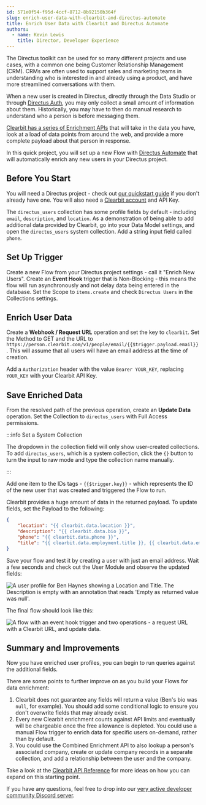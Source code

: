 ```yaml
---
id: 571e0f54-f95d-4ccf-8712-8b92150b364f
slug: enrich-user-data-with-clearbit-and-directus-automate
title: Enrich User Data with Clearbit and Directus Automate
authors: 
  - name: Kevin Lewis
    title: Director, Developer Experience
---
```

The Directus toolkit can be used for so many different projects and use cases, with a common one being Customer Relationship Management (CRM). CRMs are often used to support sales and marketing teams in understanding who is interested in and already using a product, and have more streamlined conversations with them. 

When a new user is created in Directus, directly through the Data Studio or through [Directus Auth](https://directus.io/toolkit/auth), you may only collect a small amount of information about them. Historically, you may have to then do manual research to understand who a person is before messaging them. 

[Clearbit has a series of Enrichment APIs](https://clearbit.com/platform/enrichment) that will take in the data you have, look at a load of data points from around the web, and provide a more complete payload about that person in response. 

In this quick project, you will set up a new Flow with [Directus Automate](https://directus.io/toolkit/automate) that will automatically enrich any new users in your Directus project. 

## Before You Start 

You will need a Directus project - check out [our quickstart guide](/getting-started/quickstart) if you don't already have one. You will also need a [Clearbit account](https://dashboard.clearbit.com/signup) and API Key.

The `directus_users` collection has some profile fields by default - including `email`, `description`, and `location`. As a demonstration of being able to add additional data provided by Clearbit, go into your Data Model settings, and open the `directus_users` system collection. Add a string input field called `phone`. 

## Set Up Trigger

Create a new Flow from your Directus project settings - call it "Enrich New Users". Create an **Event Hook** trigger that is Non-Blocking - this means the flow will run asynchronously and not delay data being entered in the database. Set the Scope to `items.create` and check `Directus Users` in the Collections settings. 

## Enrich User Data 

Create a **Webhook / Request URL** operation and set the key to `clearbit`. Set the Method to GET and the URL to `https://person.clearbit.com/v1/people/email/{{$trigger.payload.email}}`. This will assume that all users will have an email address at the time of creation. 

Add a `Authorization` header with the value `Bearer YOUR_KEY`, replacing `YOUR_KEY` with your Clearbit API Key. 

## Save Enriched Data

From the resolved path of the previous operation, create an **Update Data** operation. Set the Collection to `directus_users` with Full Access permissions. 

:::info Set a System Collection

The dropdown in the collection field will only show user-created collections. To add `directus_users`, which is a system collection, click the `{}` button to turn the input to raw mode and type the collection name manually. 

:::

Add one item to the IDs tags - `{{$trigger.key}}` - which represents the ID of the new user that was created and triggered the Flow to run. 

Clearbit provides a huge amount of data in the returned payload. To update fields, set the Payload to the following:

```json
{
    "location": "{{ clearbit.data.location }}",
    "description": "{{ clearbit.data.bio }}",
    "phone": "{{ clearbit.data.phone }}",
    "title": "{{ clearbit.data.employment.title }}, {{ clearbit.data.employment.name }}"
}
```

Save your flow and test it by creating a user with just an email address. Wait a few seconds and check out the User Module and observe the updated fields:

![A user profile for Ben Haynes showing a Location and Title. The Description is empty with an annotation that reads 'Empty as returned value was null'.](https://product-team.directus.app/assets/3bcdf77e-b0c0-432d-b687-638b273ff403.webp)

The final flow should look like this: 

![A flow with an event hook trigger and two operations - a request URL with a Clearbit URL, and update data. ](https://product-team.directus.app/assets/9c4ba132-e9b2-4f72-a034-f5e963bd2461.webp)

## Summary and Improvements

Now you have enriched user profiles, you can begin to run queries against the additional fields. 

There are some points to further improve on as you build your Flows for data enrichment: 

1. Clearbit does not guarantee any fields will return a value (Ben's bio was `null`, for example). You should add some conditional logic to ensure you don't overwrite fields that may already exist. 
2. Every new Clearbit enrichment counts against API limits and eventually will be chargeable once the free allowance is depleted. You could use a manual Flow trigger to enrich data for specific users on-demand, rather than by default. 
3. You could use the Combined Enrichment API to also lookup a person's associated company, create or update company records in a separate collection, and add a relationship between the user and the company. 

Take a look at the [Clearbit API Reference](https://dashboard.clearbit.com/docs) for more ideas on how you can expand on this starting point.

If you have any questions, feel free to drop into our [very active developer community Discord server](https://directus.chat). 

